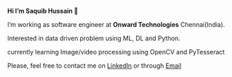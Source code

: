 **Hi I’m Saquib Hussain 👋**

I’m working as software engineer at **Onward Technologies** Chennai(India). 

Interested in data driven problem using ML, DL and Python.

currently learning Image/video processing using OpenCV and PyTesseract

Please, feel free to contact me on [LinkedIn](https://www.linkedin.com/in/saquibyzd/) or through [Email](mailto:saquibhussainn@gmail.com)


<!---
saquib-hussain/saquib-hussain is a ✨ special ✨ repository because its `README.md` (this file) appears on your GitHub profile.
You can click the Preview link to take a look at your changes.
--->
